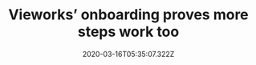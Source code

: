 ﻿---
title: "Vieworks’ onboarding proves more steps work too"
description: "Vieworks utilizes a 14-step product tour for its primary features. Throughout the onboarding flow, they also use shorter contextual tours for more specific features, all of which are interactive."
popupImage: "/assets/onboardings/vieworks-onboarding-1.gif"
popupImageAlt: Vieworks onboarding 1
popupImage2: "/assets/onboardings/vieworks-onboarding-2.gif"
popupImage2Alt: Vieworks onboarding 2
date: "2020-03-16T05:35:07.322Z"
category: 2
product: 1
bullets:
    - title: "✅ <b>Several steps, short copy</b> : Although it is not a very common practice, Vieworks’ 14-step product tour works just right thanks to the fact that the copy on the tooltips are quite short and thus the users are given the confidence that the flow won’t take long despite having many steps.<br>
                ✅ <b>Hyper-focused</b> : Throughout Vieworks’ onboarding process, the users are focused on relevant information and fields on the screen using background shadows. This helps users focus on the onboarding easily.<br>
                ✅ <b>Interactive</b> : Almost half of Vieworks’ product tour has a call to action, getting users to click on buttons or fill in areas. This makes the users an active part of the onboarding process which helps them understand and engage better.<br>"
    
---